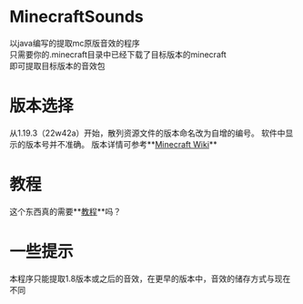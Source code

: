 # MinecraftSounds
以java编写的提取mc原版音效的程序  
只需要你的.minecraft目录中已经下载了目标版本的minecraft  
即可提取目标版本的音效包
# 版本选择
从1.19.3（22w42a）开始，散列资源文件的版本命名改为自增的编号。 软件中显示的版本号并不准确。
版本详情可参考**[Minecraft Wiki](https://zh.minecraft.wiki/w/%E6%95%A3%E5%88%97%E8%B5%84%E6%BA%90%E6%96%87%E4%BB%B6)**
# 教程
这个东西真的需要**[教程](https://www.bilibili.com/video/BV1nY4y1c76h/)**吗？
# 一些提示
本程序只能提取1.8版本或之后的音效，在更早的版本中，音效的储存方式与现在不同
